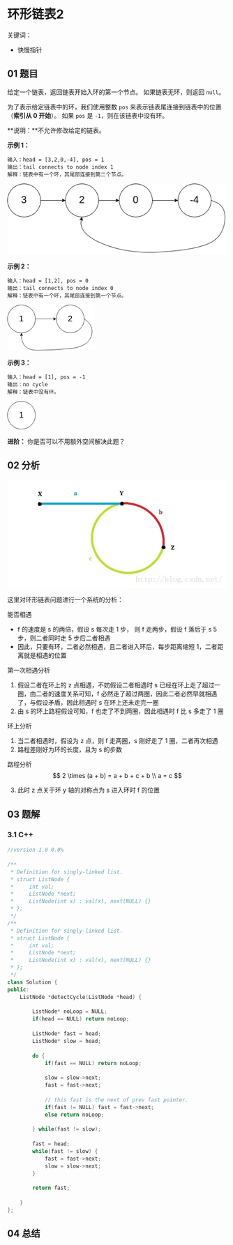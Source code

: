 # 环形链表2
关键词：

- 快慢指针

## 01 题目

给定一个链表，返回链表开始入环的第一个节点。 如果链表无环，则返回 `null`。

为了表示给定链表中的环，我们使用整数 `pos` 来表示链表尾连接到链表中的位置（**索引从 0 开始**）。 如果 `pos` 是 `-1`，则在该链表中没有环。

**说明：**不允许修改给定的链表。

 

**示例 1：**

```
输入：head = [3,2,0,-4], pos = 1
输出：tail connects to node index 1
解释：链表中有一个环，其尾部连接到第二个节点。
```

![img](环形链表2.assets/circularlinkedlist.png)

**示例 2：**

```
输入：head = [1,2], pos = 0
输出：tail connects to node index 0
解释：链表中有一个环，其尾部连接到第一个节点。
```

![img](环形链表2.assets/circularlinkedlist_test2.png)

**示例 3：**

```
输入：head = [1], pos = -1
输出：no cycle
解释：链表中没有环。
```

![img](环形链表2.assets/circularlinkedlist_test3.png)

**进阶：**
你是否可以不用额外空间解决此题？

## 02 分析

![img](assets/20151009091556303.jpeg)

这里对环形链表问题进行一个系统的分析：

能否相遇

- f 的速度是 s 的两倍，假设 s 每次走 1 步， 则 f 走两步，假设 f 落后于 s 5 步，则二者同时走 5 步后二者相遇
- 因此，只要有环，二者必然相遇，且二者进入环后，每步距离缩短 1，二者距离就是相遇的位置

第一次相遇分析

1. 假设二者在环上的 z 点相遇，不妨假设二者相遇时 s 已经在环上走了超过一圈，由二者的速度关系可知，f 必然走了超过两圈，因此二者必然早就相遇了，与假设矛盾，因此相遇时 s 在环上还未走完一圈
2. 由 s 的环上路程假设可知，f 也走了不到两圈，因此相遇时 f 比 s 多走了 1 圈

环上分析

1. 当二者相遇时，假设为 z 点，则 f 走两圈，s 刚好走了 1 圈，二者再次相遇
2. 路程差刚好为环的长度，且为 s 的步数

路程分析
$$
2 \times (a + b) = a + b + c + b \\
a = c
$$

3. 此时 z 点关于环 y 轴的对称点为 s 进入环时 f 的位置



## 03 题解

### 3.1 C++

```c++
//version 1.0 0.0%

/**
 * Definition for singly-linked list.
 * struct ListNode {
 *     int val;
 *     ListNode *next;
 *     ListNode(int x) : val(x), next(NULL) {}
 * };
 */
/**
 * Definition for singly-linked list.
 * struct ListNode {
 *     int val;
 *     ListNode *next;
 *     ListNode(int x) : val(x), next(NULL) {}
 * };
 */
class Solution {
public:
    ListNode *detectCycle(ListNode *head) {
        
        ListNode* noLoop = NULL;
        if(head == NULL) return noLoop;
        
        ListNode* fast = head;
        ListNode* slow = head;
        
        do {
            if(fast == NULL) return noLoop;
            
            slow = slow->next;
            fast = fast->next;
            
            // this fast is the next of prev fast pointer.
            if(fast != NULL) fast = fast->next;
            else return noLoop;
            
        } while(fast != slow);
        
        fast = head;
        while(fast != slow) {
            fast = fast->next;
            slow = slow->next;
        }
            
        return fast;
        
    }
};
```

## 04 总结

